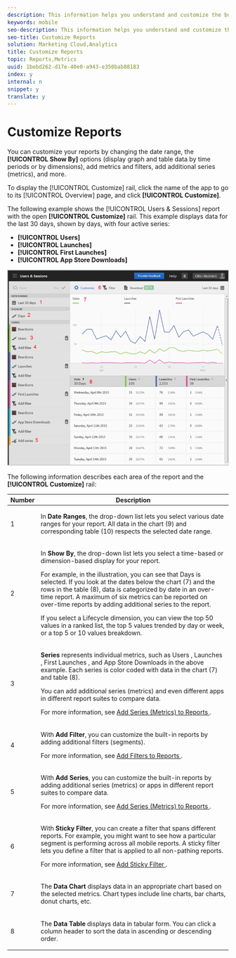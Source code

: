 ```yaml
---
description: This information helps you understand and customize the built-in reports.
keywords: mobile
seo-description: This information helps you understand and customize the built-in reports.
seo-title: Customize Reports
solution: Marketing Cloud,Analytics
title: Customize Reports
topic: Reports,Metrics
uuid: 1bebd262-d17e-40e0-a943-e350bab88183
index: y
internal: n
snippet: y
translate: y
---
```


# Customize Reports

You can customize your reports by changing the date range, the **[!UICONTROL  Show By]** options (display graph and table data by time periods or by dimensions), add metrics and filters, add additional series (metrics), and more. 

To display the [!UICONTROL  Customize] rail, click the name of the app to go to its [!UICONTROL  Overview] page, and click **[!UICONTROL  Customize]**. 

The following example shows the [!UICONTROL  Users & Sessions] report with the open **[!UICONTROL  Customize]** rail. This example displays data for the last 30 days, shown by days, with four active series: 


* **[!UICONTROL  Users]**
* **[!UICONTROL  Launches]**
* **[!UICONTROL  First Launches]**
* **[!UICONTROL  App Store Downloads]**


<a id="fig_BCE5253CDA26416F85CF8748E1265266"></a> ![](assets/reports.png) 

The following information describes each area of the report and the **[!UICONTROL  Customize]** rail: 

<table id="table_12A7306CF59A40F68ECB4D5D37135D14"> 
 <thead> 
  <tr> 
   <th colname="col1" class="entry"> Number </th> 
   <th colname="col2" class="entry"> Description </th> 
  </tr> 
 </thead>
 <tbody> 
  <tr> 
   <td colname="col1"> <p>1 </p> </td> 
   <td colname="col2"> <p>In <b>Date Ranges</b>, the drop-down list lets you select various date ranges for your report. All data in the chart (9) and corresponding table (10) respects the selected date range. </p> </td> 
  </tr> 
  <tr> 
   <td colname="col1"> <p>2 </p> </td> 
   <td colname="col2"> <p>In <b>Show By</b>, the drop-down list lets you select a time-based or dimension-based display for your report. </p> <p>For example, in the illustration, you can see that <span class="uicontrol"> Days </span> is selected. If you look at the dates below the chart (7) and the rows in the table (8), data is categorized by date in an over-time report. A maximum of six metrics can be reported on over-time reports by adding additional series to the report. </p> <p>If you select a Lifecycle dimension, you can view the top 50 values in a ranked list, the top 5 values trended by day or week, or a top 5 or 10 values breakdown. </p> </td> 
  </tr> 
  <tr> 
   <td colname="col1"> <p>3 </p> </td> 
   <td colname="col2"> <p><b>Series</b> represents individual metrics, such as <span class="uicontrol"> Users </span>, <span class="uicontrol"> Launches </span>, <span class="uicontrol"> First Launches </span>, and <span class="uicontrol"> App Store Downloads </span> in the above example. Each series is color coded with data in the chart (7) and table (8). </p> <p>You can add additional series (metrics) and even different apps in different report suites to compare data. </p> <p>For more information, see <a href="../../usage/reports_customize/t_reports_series.md#task_601F6377A1D64051BD2B5992AC00D2E6" format="dita" scope="local"> Add Series (Metrics) to Reports </a>. </p> </td> 
  </tr> 
  <tr> 
   <td colname="col1"> <p>4 </p> </td> 
   <td colname="col2"> <p>With <b>Add Filter</b>, you can customize the built-in reports by adding additional filters (segments). </p> <p>For more information, see <a href="../../usage/reports_customize/t_reports_customize.md#task_B6EAC2611CD9477586B2D7C913121C7B" format="dita" scope="local"> Add Filters to Reports </a>. </p> </td> 
  </tr> 
  <tr> 
   <td colname="col1"> <p>5 </p> </td> 
   <td colname="col2"> <p>With <b>Add Series</b>, you can customize the built-in reports by adding additional series (metrics) or apps in different report suites to compare data. </p> <p>For more information, see <a href="../../usage/reports_customize/t_reports_series.md#task_601F6377A1D64051BD2B5992AC00D2E6" format="dita" scope="local"> Add Series (Metrics) to Reports </a>. </p> </td> 
  </tr> 
  <tr> 
   <td colname="col1"> <p>6 </p> </td> 
   <td colname="col2"> <p>With <b>Sticky Filter</b>, you can create a filter that spans different reports. For example, you might want to see how a particular segment is performing across all mobile reports. A sticky filter lets you define a filter that is applied to all non-pathing reports. </p> <p>For more information, see <a href="../../usage/reports_customize/t_sticky_filter.md#task_75B0AD4D58014BB0A5A09FE1B074ECE1" format="dita" scope="local"> Add Sticky Filter </a>. </p> </td> 
  </tr> 
  <tr> 
   <td colname="col1"> <p>7 </p> </td> 
   <td colname="col2"> <p>The <b>Data Chart</b> displays data in an appropriate chart based on the selected metrics. Chart types include line charts, bar charts, donut charts, etc. </p> </td> 
  </tr> 
  <tr> 
   <td colname="col1"> <p>8 </p> </td> 
   <td colname="col2"> <p>The <b>Data Table</b> displays data in tabular form. You can click a column header to sort the data in ascending or descending order. </p> </td> 
  </tr> 
 </tbody> 
</table>


